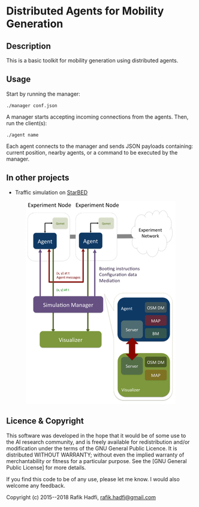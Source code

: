 # Distributed Agents for Mobility Generation

## Description

This is a basic toolkit for mobility generation using distributed agents.

## Usage

Start by running the manager:

```
./manager conf.json
```

A manager starts accepting incoming connections from the agents.
Then, run the client(s):

```
./agent name
```

Each agent connects to the manager and sends JSON payloads containing: current position, nearby agents, or a command to be executed by the manager.

## In other projects

- Traffic simulation on [StarBED](http://starbed.nict.go.jp/en/index.html) 

<p align="center">
	<img src="https://github.com/raviq/Agent_mobility/blob/master/arch.png" width="400">
</p>

## Licence & Copyright
This software was developed in the hope that it would be of some use to the AI research community, and is freely available for redistribution and/or modification under the terms of the GNU General Public Licence. It is distributed WITHOUT WARRANTY; without even the implied warranty of merchantability or fitness for a particular purpose. See the [GNU General Public License] for more details. 

If you find this code to be of any use, please let me know. I would also welcome any feedback.

Copyright (c) 2015--2018 Rafik Hadfi, rafik.hadfi@gmail.com
